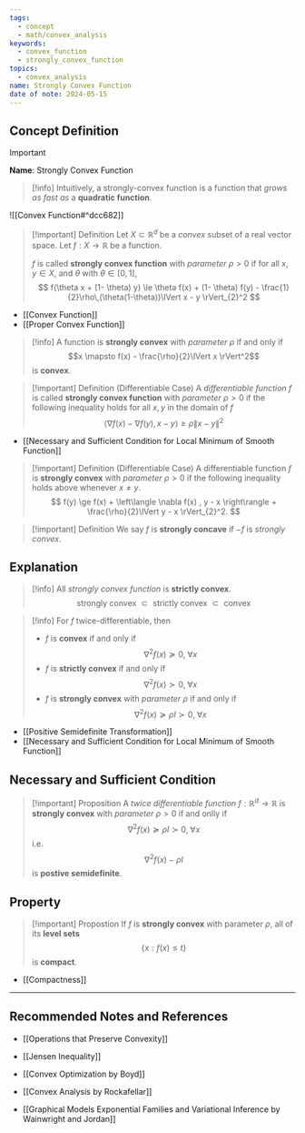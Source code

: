 ```yaml
---
tags:
  - concept
  - math/convex_analysis
keywords:
  - convex_function
  - strongly_convex_function
topics:
  - convex_analysis
name: Strongly Convex Function
date of note: 2024-05-15
---
```


## Concept Definition

>[!important]
>**Name**: Strongly Convex Function

>[!info]
>Intuitively, a strongly-convex function is a function that *grows as fast as* a **quadratic function**.

![[Convex Function#^dcc682]]

>[!important] Definition
>Let $X \subset \mathbb{R}^{d}$ be a *convex* subset of a real vector space. Let $f: X \to \mathbb{R}$ be a function. 
>
>$f$ is called **strongly convex function** with *parameter* $\rho >0$ if for all $x, y \in X$, and $\theta$ with $\theta\in [0, 1]$,
>$$
>f(\theta x + (1- \theta) y) \le \theta f(x) + (1- \theta) f(y) - \frac{1}{2}\rho\,(\theta(1-\theta))\lVert x - y \rVert_{2}^2 
>$$

- [[Convex Function]]
- [[Proper Convex Function]]

>[!info] 
>A function is **strongly convex** with *parameter* $\rho$ if and only if $$x \mapsto f(x) - \frac{\rho}{2}\lVert x \rVert^2$$ is **convex**.


>[!important] Definition (Differentiable Case)
>A *differentiable function* $f$ is called **strongly convex function** with *parameter* $\rho >0$ if the following inequality holds for all $x,y$ in the domain of $f$
>$$
>\left\langle \nabla f(x) - \nabla f(y) , x - y \right\rangle \ge \rho \lVert x - y \rVert^2 
>$$

- [[Necessary and Sufficient Condition for Local Minimum of Smooth Function]]

>[!important] Definition (Differentiable Case)
>A differentiable function $f$ is **strongly convex** with *parameter* $\rho >0$ if the following inequality holds above whenever $x \neq y$.
>$$
>f(y) \ge f(x) + \left\langle \nabla f(x) , y - x \right\rangle + \frac{\rho}{2}\lVert y - x \rVert_{2}^2.
>$$

>[!important] Definition
>We say $f$ is **strongly concave** if $−f$ is *strongly convex*.


## Explanation


>[!info]
>All *strongly convex function* is **strictly convex**.
>$$
>\text{strongly convex } \subset \text{ strictly convex } \subset \text{ convex}
>$$


>[!info]
>For $f$ twice-differentiable, then 
>- $f$ is **convex** if and only if $$\nabla^2 f(x) \succeq 0,\; \forall x$$
>- $f$ is **strictly convex** if and only if $$\nabla^2 f(x) \succ 0,\; \forall x$$
>-  $f$ is **strongly convex** with *parameter* $\rho$ if and only if $$\nabla^2 f(x) \succeq \rho I \succ 0,\; \forall x$$

- [[Positive Semidefinite Transformation]]
- [[Necessary and Sufficient Condition for Local Minimum of Smooth Function]]


## Necessary and Sufficient Condition

>[!important] Proposition
>A *twice differentiable function* $f: \mathbb{R}^d \to \mathbb{R}$ is **strongly convex** with *parameter* $\rho >0$ if and onlly if $$\nabla^2 f(x) \succeq \rho I \succ 0,\; \forall x$$ i.e. $$\nabla^2 f(x) - \rho I$$ is **postive semidefinite**.




## Property

>[!important] Propostion
>If $f$ is **strongly convex** with parameter $\rho$, all of its **level sets**
>$$\left\{ x: f(x) \le t\right\}$$ is **compact**.

- [[Compactness]]






-----------
##  Recommended Notes and References

- [[Operations that Preserve Convexity]]
- [[Jensen Inequality]]



- [[Convex Optimization by Boyd]]
- [[Convex Analysis by Rockafellar]]
- [[Graphical Models Exponential Families and Variational Inference by Wainwright and Jordan]] 